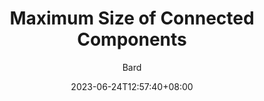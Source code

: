 ---
weight: 4
title: "Maximum Size of Connected Components"
date: 2023-06-24T12:57:40+08:00
lastmod: 2023-06-24T14:57:40+08:00
draft: false
author: "Bard"
description: "Solving connected components problem using Depth-First Search"
images: []
resources:

tags: ["love","fate"]
categories: ["life"]

lightgallery: true
---